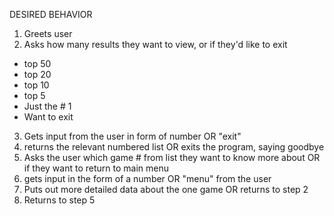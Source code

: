

DESIRED BEHAVIOR

1) Greets user
2) Asks how many results they want to view, or if they'd like to exit
  - top 50
  - top 20
  - top 10
  - top 5
  - Just the # 1
  - Want to exit
3) Gets input from the user in form of number OR "exit"
4) returns the relevant numbered list OR exits the program, saying goodbye
5) Asks the user which game # from list they want to know more about OR if they want to return to main menu
6) gets input in the form of a number OR "menu" from the user
7) Puts out more detailed data about the one game OR returns to step 2
8) Returns to step 5 
